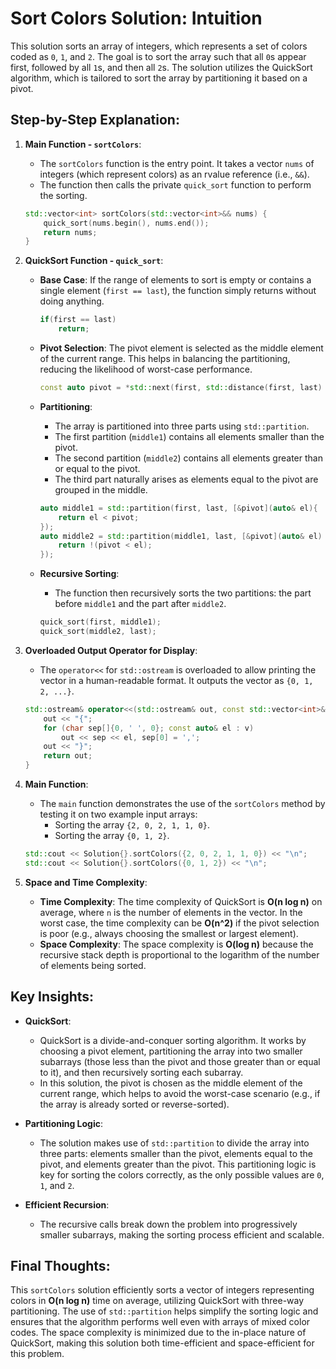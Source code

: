 # Sort Colors Solution: Intuition

This solution sorts an array of integers, which represents a set of colors coded as `0`, `1`, and `2`. The goal is to sort the array such that all `0`s appear first, followed by all `1`s, and then all `2`s. The solution utilizes the QuickSort algorithm, which is tailored to sort the array by partitioning it based on a pivot.

## Step-by-Step Explanation:

1. **Main Function - `sortColors`**:
   - The `sortColors` function is the entry point. It takes a vector `nums` of integers (which represent colors) as an rvalue reference (i.e., `&&`).
   - The function then calls the private `quick_sort` function to perform the sorting.
   
   ```cpp
   std::vector<int> sortColors(std::vector<int>&& nums) {
       quick_sort(nums.begin(), nums.end());
       return nums;
   }
   ```

2. **QuickSort Function - `quick_sort`**:
   - **Base Case**: If the range of elements to sort is empty or contains a single element (`first == last`), the function simply returns without doing anything.
   
     ```cpp
     if(first == last)
         return;
     ```

   - **Pivot Selection**: The pivot element is selected as the middle element of the current range. This helps in balancing the partitioning, reducing the likelihood of worst-case performance.

     ```cpp
     const auto pivot = *std::next(first, std::distance(first, last) / 2);
     ```

   - **Partitioning**: 
     - The array is partitioned into three parts using `std::partition`. 
     - The first partition (`middle1`) contains all elements smaller than the pivot.
     - The second partition (`middle2`) contains all elements greater than or equal to the pivot.
     - The third part naturally arises as elements equal to the pivot are grouped in the middle.

     ```cpp
     auto middle1 = std::partition(first, last, [&pivot](auto& el){
         return el < pivot;
     });
     auto middle2 = std::partition(middle1, last, [&pivot](auto& el) {
         return !(pivot < el);
     });
     ```

   - **Recursive Sorting**:
     - The function then recursively sorts the two partitions: the part before `middle1` and the part after `middle2`.

     ```cpp
     quick_sort(first, middle1);
     quick_sort(middle2, last);
     ```

3. **Overloaded Output Operator for Display**:
   - The `operator<<` for `std::ostream` is overloaded to allow printing the vector in a human-readable format. It outputs the vector as `{0, 1, 2, ...}`.

   ```cpp
   std::ostream& operator<<(std::ostream& out, const std::vector<int>& v) {
       out << "{";
       for (char sep[]{0, ' ', 0}; const auto& el : v)
           out << sep << el, sep[0] = ',';
       out << "}";
       return out;
   }
   ```

4. **Main Function**:
   - The `main` function demonstrates the use of the `sortColors` method by testing it on two example input arrays:
     - Sorting the array `{2, 0, 2, 1, 1, 0}`.
     - Sorting the array `{0, 1, 2}`.

   ```cpp
   std::cout << Solution{}.sortColors({2, 0, 2, 1, 1, 0}) << "\n";
   std::cout << Solution{}.sortColors({0, 1, 2}) << "\n";
   ```

5. **Space and Time Complexity**:
   - **Time Complexity**: The time complexity of QuickSort is **O(n log n)** on average, where `n` is the number of elements in the vector. In the worst case, the time complexity can be **O(n^2)** if the pivot selection is poor (e.g., always choosing the smallest or largest element).
   - **Space Complexity**: The space complexity is **O(log n)** because the recursive stack depth is proportional to the logarithm of the number of elements being sorted.

## Key Insights:

- **QuickSort**: 
  - QuickSort is a divide-and-conquer sorting algorithm. It works by choosing a pivot element, partitioning the array into two smaller subarrays (those less than the pivot and those greater than or equal to it), and then recursively sorting each subarray. 
  - In this solution, the pivot is chosen as the middle element of the current range, which helps to avoid the worst-case scenario (e.g., if the array is already sorted or reverse-sorted).
  
- **Partitioning Logic**:
  - The solution makes use of `std::partition` to divide the array into three parts: elements smaller than the pivot, elements equal to the pivot, and elements greater than the pivot. This partitioning logic is key for sorting the colors correctly, as the only possible values are `0`, `1`, and `2`.

- **Efficient Recursion**:
  - The recursive calls break down the problem into progressively smaller subarrays, making the sorting process efficient and scalable.

## Final Thoughts:

This `sortColors` solution efficiently sorts a vector of integers representing colors in **O(n log n)** time on average, utilizing QuickSort with three-way partitioning. The use of `std::partition` helps simplify the sorting logic and ensures that the algorithm performs well even with arrays of mixed color codes. The space complexity is minimized due to the in-place nature of QuickSort, making this solution both time-efficient and space-efficient for this problem.
